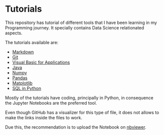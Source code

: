 # Tutorials

This repository has tutorial of different tools that I have been learning in my Programming journey. It specially contains Data Science relationated aspects.

The tutorials available are:

- [Markdown](https://github.com/SantiGonzalezz/Tutorials/blob/main/Markdown.md)
- [Git](https://github.com/SantiGonzalezz/Tutorials/blob/main/Git.md)
- [Visual Basic for Applications](https://github.com/SantiGonzalezz/Tutorials/blob/main/VBA.md)
- [Java](https://github.com/SantiGonzalezz/Tutorials/blob/main/Java.md)
- [Numpy](https://nbviewer.org/github/SantiGonzalezz/Tutorials/blob/main/Numpy.ipynb)
- [Pandas]()
- [Matplotlib]()
- [SQL in Python](https://nbviewer.org/github/SantiGonzalezz/Tutorials/blob/main/SQLinPython.ipynb)

Mostly of the tutorials have coding, principally in Python, in consequence the Jupyter Notebooks are the preferred tool.

Even though GitHub has a visualizer for this type of file, it does not allows to make the links inside the files to work.

Due this, the recommendation is to upload the Notebook on [nbviewer](https://nbviewer.org/).
